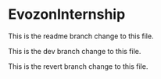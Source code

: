 # EvozonInternship

This is the readme branch change to this file.

This is the dev branch change to this file.

This is the revert branch change to this file.
